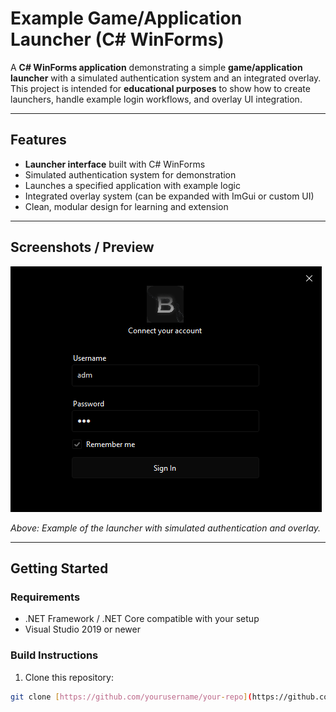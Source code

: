 # Example Game/Application Launcher (C# WinForms)

A **C# WinForms application** demonstrating a simple **game/application launcher** with a simulated authentication system and an integrated overlay. This project is intended for **educational purposes** to show how to create launchers, handle example login workflows, and overlay UI integration.

---

## Features

- **Launcher interface** built with C# WinForms  
- Simulated authentication system for demonstration  
- Launches a specified application with example logic  
- Integrated overlay system (can be expanded with ImGui or custom UI)  
- Clean, modular design for learning and extension  

---

## Screenshots / Preview

![Preview](preview.png)

*Above: Example of the launcher with simulated authentication and overlay.*

---

## Getting Started

### Requirements
- .NET Framework / .NET Core compatible with your setup  
- Visual Studio 2019 or newer  

### Build Instructions
1. Clone this repository:

```bash
git clone [https://github.com/yourusername/your-repo](https://github.com/matheusc9/Loader-CS).git

